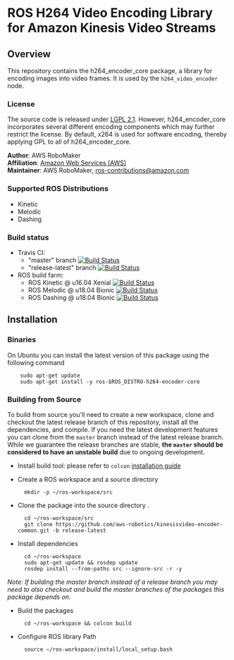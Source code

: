# ROS H264 Video Encoding Library for Amazon Kinesis Video Streams


## Overview
This repository contains the h264_encoder_core package, a library for encoding images into video frames. It is used by the `h264_video_encoder` node.

### License
The source code is released under [LGPL 2.1]. However, h264_encoder_core incorporates several different encoding components which may further restrict the license. By default, x264 is used for software encoding, thereby applying GPL to all of h264_encoder_core.

**Author**: AWS RoboMaker<br/>
**Affiliation**: [Amazon Web Services (AWS)]<br/>
**Maintainer**: AWS RoboMaker, ros-contributions@amazon.com

### Supported ROS Distributions
- Kinetic
- Melodic
- Dashing

### Build status
* Travis CI:
    * "master" branch [![Build Status](https://travis-ci.org/aws-robotics/kinesisvideo-encoder-common.svg?branch=master)](https://travis-ci.org/aws-robotics/kinesisvideo-encoder-common/branches)
    * "release-latest" branch [![Build Status](https://travis-ci.org/aws-robotics/kinesisvideo-encoder-common.svg?branch=release-latest)](https://travis-ci.org/aws-robotics/kinesisvideo-encoder-common/branches)
* ROS build farm:
    * ROS Kinetic @ u16.04 Xenial [![Build Status](http://build.ros.org/job/Kbin_uX64__h264_encoder_core__ubuntu_xenial_amd64__binary/badge/icon)](http://build.ros.org/job/Kbin_uX64__h264_encoder_core__ubuntu_xenial_amd64__binary)
    * ROS Melodic @ u18.04 Bionic [![Build Status](http://build.ros.org/job/Mbin_uB64__h264_encoder_core__ubuntu_bionic_amd64__binary/badge/icon)](http://build.ros.org/view/Mbin_uB64/job/Mbin_uB64__h264_encoder_core__ubuntu_bionic_amd64__binary/)
   * ROS Dashing @ u18.04 Bionic [![Build Status](http://build.ros2.org/job/Dbin_uB64__h264_encoder_core__ubuntu_bionic_amd64__binary/badge/icon)](http://build.ros2.org/job/Dbin_uB64__h264_encoder_core__ubuntu_bionic_amd64__binary)

## Installation

### Binaries
On Ubuntu you can install the latest version of this package using the following command

        sudo apt-get update
        sudo apt-get install -y ros-$ROS_DISTRO-h264-encoder-core

### Building from Source

To build from source you'll need to create a new workspace, clone and checkout the latest release branch of this repository, install all the dependencies, and compile. If you need the latest development features you can clone from the `master` branch instead of the latest release branch. While we guarantee the release branches are stable, __the `master` should be considered to have an unstable build__ due to ongoing development. 

- Install build tool: please refer to `colcon` [installation guide](https://colcon.readthedocs.io/en/released/user/installation.html)

- Create a ROS workspace and a source directory

        mkdir -p ~/ros-workspace/src

- Clone the package into the source directory . 

        cd ~/ros-workspace/src
        git clone https://github.com/aws-robotics/kinesisvideo-encoder-common.git -b release-latest

- Install dependencies

        cd ~/ros-workspace 
        sudo apt-get update && rosdep update
        rosdep install --from-paths src --ignore-src -r -y
        
_Note: If building the master branch instead of a release branch you may need to also checkout and build the master branches of the packages this package depends on._

- Build the packages

        cd ~/ros-workspace && colcon build

- Configure ROS library Path

        source ~/ros-workspace/install/local_setup.bash


[Amazon Web Services (AWS)]: https://aws.amazon.com/
[LGPL 2.1]: http://www.gnu.org/licenses/old-licenses/lgpl-2.1.html
